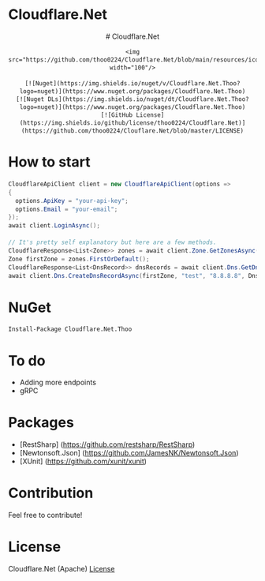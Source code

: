 # Cloudflare.Net

<div align="center">
	# Cloudflare.Net

	<img src="https://github.com/thoo0224/Cloudflare.Net/blob/main/resources/icon.png" width="100"/>

	[![Nuget](https://img.shields.io/nuget/v/Cloudflare.Net.Thoo?logo=nuget)](https://www.nuget.org/packages/Cloudflare.Net.Thoo)
	[![Nuget DLs](https://img.shields.io/nuget/dt/Cloudflare.Net.Thoo?logo=nuget)](https://www.nuget.org/packages/Cloudflare.Net.Thoo)
	[![GitHub License](https://img.shields.io/github/license/thoo0224/Cloudflare.Net)](https://github.com/thoo0224/Clouflare.Net/blob/master/LICENSE)
</div>

# How to start
```cs
CloudflareApiClient client = new CloudflareApiClient(options => 
{
  options.ApiKey = "your-api-key";
  options.Email = "your-email";
});
await client.LoginAsync();

// It's pretty self explanatory but here are a few methods.
CloudflareResponse<List<Zone>> zones = await client.Zone.GetZonesAsync();
Zone firstZone = zones.FirstOrDefault();
CloudflareResponse<List<DnsRecord>> dnsRecords = await client.Dns.GetDnsRecordsAsync(firstZone);
await client.Dns.CreateDnsRecordAsync(firstZone, "test", "8.8.8.8", DnsRecordType.A);
```

# NuGet
```
Install-Package Cloudflare.Net.Thoo
```

# To do
* Adding more endpoints
* gRPC

# Packages
* [RestSharp] (https://github.com/restsharp/RestSharp)
* [Newtonsoft.Json] (https://github.com/JamesNK/Newtonsoft.Json)
* [XUnit] (https://github.com/xunit/xunit)

# Contribution
Feel free to contribute!

# License
Cloudflare.Net (Apache) [License](https://github.com/thoo0224/Clouflare.Net/blob/master/LICENSE)
